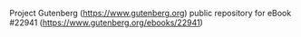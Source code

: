 Project Gutenberg (https://www.gutenberg.org) public repository for eBook #22941 (https://www.gutenberg.org/ebooks/22941)
